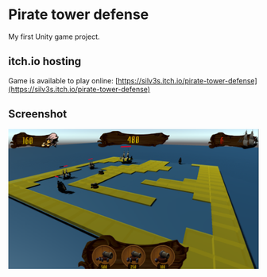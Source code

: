 # Pirate tower defense
My first Unity game project. 

## itch.io hosting
Game is available to play online:
[https://silv3s.itch.io/pirate-tower-defense](https://silv3s.itch.io/pirate-tower-defense)

## Screenshot 
![screenshot](Images/screen1.png)
